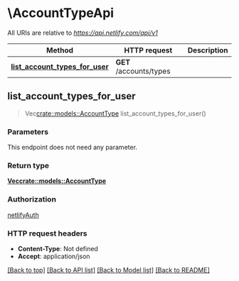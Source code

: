 # \AccountTypeApi

All URIs are relative to *https://api.netlify.com/api/v1*

Method | HTTP request | Description
------------- | ------------- | -------------
[**list_account_types_for_user**](AccountTypeApi.md#list_account_types_for_user) | **GET** /accounts/types | 



## list_account_types_for_user

> Vec<crate::models::AccountType> list_account_types_for_user()


### Parameters

This endpoint does not need any parameter.

### Return type

[**Vec<crate::models::AccountType>**](accountType.md)

### Authorization

[netlifyAuth](../README.md#netlifyAuth)

### HTTP request headers

- **Content-Type**: Not defined
- **Accept**: application/json

[[Back to top]](#) [[Back to API list]](../README.md#documentation-for-api-endpoints) [[Back to Model list]](../README.md#documentation-for-models) [[Back to README]](../README.md)

